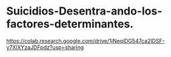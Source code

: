 # Suicidios-Desentra-ando-los-factores-determinantes.
https://colab.research.google.com/drive/1jNeqiDG547ca2lDSF-y7XlXYzaJDFpdz?usp=sharing
